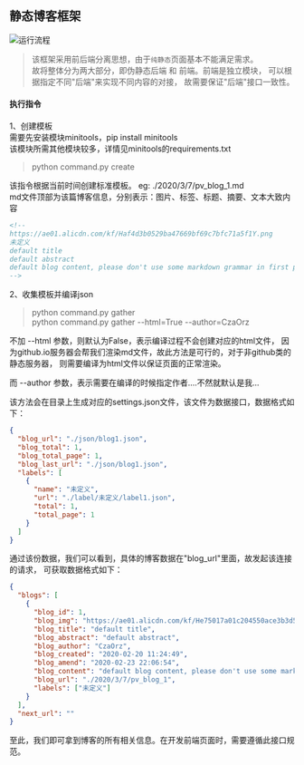 ## 静态博客框架

![运行流程]( https://ae01.alicdn.com/kf/H485cf804ba92481ba9456e9fc454563aZ.png )

> 该框架采用前后端分离思想，由于`纯静态`页面基本不能满足需求。  
> 故将整体分为两大部分，即伪静态后端 和 前端。前端是独立模块，
> 可以根据指定不同"后端"来实现不同内容的对接，
> 故需要保证"后端"接口一致性。

#### 执行指令
1、创建模板  
需要先安装模块minitools，pip install minitools  
该模块所需其他模块较多，详情见minitools的requirements.txt
> python command.py create

该指令根据当前时间创建标准模板。 eg: ./2020/3/7/pv_blog_1.md  
md文件顶部为该篇博客信息，分别表示：图片、标签、标题、摘要、文本大致内容  
```html
<!--
https://ae01.alicdn.com/kf/Haf4d3b0529ba47669bf69c7bfc71a5f1Y.png
未定义
default title
default abstract
default blog content, please don't use some markdown grammar in first paragraph.
-->
```

2、收集模板并编译json  
> python command.py gather  
> python command.py gather --html=True --author=CzaOrz

不加 --html 参数，则默认为False，表示编译过程不会创建对应的html文件，
因为github.io服务器会帮我们渲染md文件，故此方法是可行的，对于非github类的静态服务器，
则需要编译为html文件以保证页面的正常渲染。

而 --author 参数，表示需要在编译的时候指定作者....不然就默认是我...

该方法会在目录上生成对应的settings.json文件，该文件为数据接口，数据格式如下：
```json
{
  "blog_url": "./json/blog1.json",
  "blog_total": 1,
  "blog_total_page": 1,
  "blog_last_url": "./json/blog1.json",
  "labels": [
    {
      "name": "未定义", 
      "url": "./label/未定义/label1.json", 
      "total": 1, 
      "total_page": 1
    }
  ]
}
```

通过该份数据，我们可以看到，具体的博客数据在"blog_url"里面，故发起该连接的请求，
可获取数据格式如下：
```json
{
  "blogs": [
    {
      "blog_id": 1, 
      "blog_img": "https://ae01.alicdn.com/kf/He75017a01c204550ace3b3d5293d4075y.png", 
      "blog_title": "default title", 
      "blog_abstract": "default abstract", 
      "blog_author": "CzaOrz", 
      "blog_created": "2020-02-20 11:24:49", 
      "blog_amend": "2020-02-23 22:06:54", 
      "blog_content": "default blog content, please don't use some markdown grammar in first paragraph.", 
      "blog_url": "./2020/3/7/pv_blog_1", 
      "labels": ["未定义"]
    }
  ],
  "next_url": ""
}
```
至此，我们即可拿到博客的所有相关信息。在开发前端页面时，需要遵循此接口规范。
